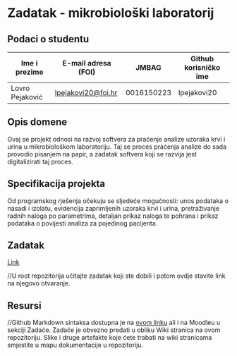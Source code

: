 # Zadatak - mikrobiološki laboratorij 

## Podaci o studentu

Ime i prezime | E-mail adresa (FOI) | JMBAG | Github korisničko ime
------------  | ------------------- | ----- | ---------------------
Lovro Pejaković | lpejakovi20@foi.hr | 0016150223 | lpejakovi20


## Opis domene
Ovaj se projekt odnosi na razvoj softvera za praćenje analize uzoraka krvi i urina u mikrobiološkom laboratoriju. Taj se proces praćenja analize do sada provodio pisanjem na papir, a zadatak softvera koji se razvija jest digitalizirati taj proces. 

## Specifikacija projekta
Od programskog rješenja očekuju se sljedeće mogućnosti: unos podataka o nasadi i izolatu, evidencija zaprimljenih uzoraka krvi i urina, pretraživanje radnih naloga po parametrima, detaljan prikaz naloga te pohrana i prikaz podataka o povijesti analiza za pojedinog pacijenta. 

## Zadatak
[Link](https://github.com/foivz/pi22-zadace-lpejakovi20/blob/master/Korisni%C4%8Dki%20zahtjevi%20ZS%20-%20mikrobiolo%C5%A1ki%20laboratorij.pdf)

//U root repozitorija učitajte zadatak koji ste dobili i potom ovdje stavite link na njegovo otvaranje.

## Resursi
//Github Markdown sintaksa dostupna je na [ovom linku](https://guides.github.com/features/mastering-markdown/) ali i na Moodleu u sekciji Zadaće.
Zadaće je obvezno predati u obliku Wiki stranica na ovom repozitoriju. Slike i druge artefakte koje ćete trabati na wiki stranicama smjestite u mapu dokumentacije u repozitoriju. 
